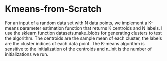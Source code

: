 # Kmeans-from-Scratch

For an input of a random data set with N data points, we implement a K-means parameter estimation function that returns K centroids and N labels.
I use the sklearn function datasets.make_blobs for generating clusters to test the algorithm.
The centroids are the sample mean of each cluster, the labels are the cluster indices of each data point.
The K-means algorithm is sensitive to the initialization of the centroids and n_init is the number of initializations we run.
